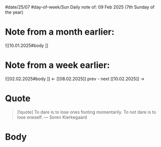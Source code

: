 
#date/25/07
#day-of-week/Sun
Daily note of: 09 Feb 2025 (7th Sunday of the year)

# Note from a month earlier:
![[10.01.2025#body ]]

# Note from a week earlier:
![[02.02.2025#body ]]
 <- [[08.02.2025]] prev - next [[10.02.2025]] ->
# Quote

> [!quote] To dare is to lose ones footing momentarily. To not dare is to lose oneself.
> — Soren Kierkegaard
# Body

